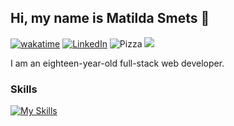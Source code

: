 ## Hi, my name is Matilda Smets 🙌

[![wakatime](https://wakatime.com/badge/user/d59f36a5-e521-4384-8006-50557ff1b7d8.svg?style=for-the-badge)](https://wakatime.com/@d59f36a5-e521-4384-8006-50557ff1b7d8)
[![LinkedIn](https://img.shields.io/badge/LinkedIn-Connect-blue?style=for-the-badge)](https://www.linkedin.com)
![Pizza](https://img.shields.io/badge/Pizza%20Lover-Yes-red?style=for-the-badge)
![](https://komarev.com/ghpvc/?username=issatillie&style=for-the-badge)


I am an eighteen-year-old full-stack web developer.

### Skills
[![My Skills](https://skillicons.dev/icons?i=html,bootstrap,tailwindcss,css,js,php,laravel,mysql,py,cs,cpp&theme=dark)](https://skillicons.dev)

